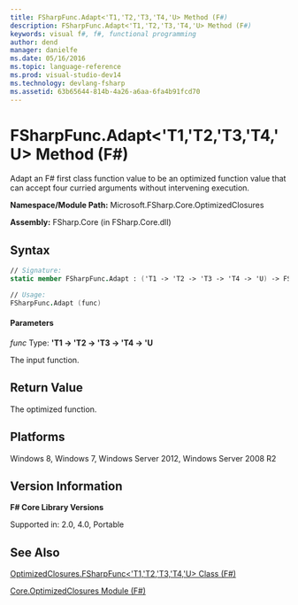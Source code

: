 ```yaml
---
title: FSharpFunc.Adapt<'T1,'T2,'T3,'T4,'U> Method (F#)
description: FSharpFunc.Adapt<'T1,'T2,'T3,'T4,'U> Method (F#)
keywords: visual f#, f#, functional programming
author: dend
manager: danielfe
ms.date: 05/16/2016
ms.topic: language-reference
ms.prod: visual-studio-dev14
ms.technology: devlang-fsharp
ms.assetid: 63b65644-814b-4a26-a6aa-6fa4b91fcd70 
---
```


# FSharpFunc.Adapt<'T1,'T2,'T3,'T4,'U> Method (F#)

Adapt an F# first class function value to be an optimized function value that can accept four curried arguments without intervening execution.

**Namespace/Module Path:** Microsoft.FSharp.Core.OptimizedClosures

**Assembly:** FSharp.Core (in FSharp.Core.dll)


## Syntax

```fsharp
// Signature:
static member FSharpFunc.Adapt : ('T1 -> 'T2 -> 'T3 -> 'T4 -> 'U) -> FSharpFunc<'T1,'T2,'T3,'T4,'U>

// Usage:
FSharpFunc.Adapt (func)
```

#### Parameters
*func*
Type: **'T1 -&gt; 'T2 -&gt; 'T3 -&gt; 'T4 -&gt; 'U**


The input function.

## Return Value

The optimized function.

## Platforms
Windows 8, Windows 7, Windows Server 2012, Windows Server 2008 R2


## Version Information
**F# Core Library Versions**

Supported in: 2.0, 4.0, Portable

## See Also
[OptimizedClosures.FSharpFunc&#60;'T1,'T2,'T3,'T4,'U&#62; Class &#40;F&#35;&#41;](OptimizedClosures.FSharpFunc%5B%27T1%2C%27T2%2C%27T3%2C%27T4%2C%27U%5D-Class-%5BFSharp%5D.md)

[Core.OptimizedClosures Module &#40;F&#35;&#41;](Core.OptimizedClosures-Module-%5BFSharp%5D.md)